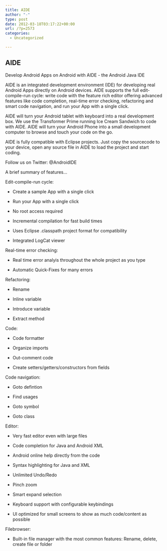 ```yaml
---
title: AIDE
author: "-"
type: post
date: 2012-03-18T03:17:22+00:00
url: /?p=2573
categories:
  - Uncategorized

---
```

## AIDE
Develop Android Apps on Android with AIDE - the Android Java IDE

AIDE is an integrated development environment (IDE) for developing real Android Apps directly on Android devices. AIDE supports the full edit-compile-run cycle: write code with the feature rich editor offering advanced features like code completion, real-time error checking, refactoring and smart code navigation, and run your App with a single click.

AIDE will turn your Android tablet with keyboard into a real development box. We use the Transformer Prime running Ice Cream Sandwich to code with AIDE. AIDE will turn your Android Phone into a small development computer to browse and touch your code on the go.

AIDE is fully compatible with Eclipse projects. Just copy the sourcecode to your device, open any source file in AIDE to load the project and start coding.

Follow us on Twitter: @AndroidIDE

A brief summary of features...

Edit-compile-run cycle:
  
- Create a sample App with a single click
  
- Run your App with a single click
  
- No root access required
  
- Incremental compilation for fast build times
  
- Uses Eclipse .classpath project format for compatibility
  
- Integrated LogCat viewer

Real-time error checking:
  
- Real time error analyis throughout the whole project as you type
  
- Automatic Quick-Fixes for many errors

Refactoring:
  
- Rename
  
- Inline variable
  
- Introduce variable
  
- Extract method

Code:
  
- Code formatter
  
- Organize imports
  
- Out-comment code
  
- Create setters/getters/constructors from fields

Code navigation:
  
- Goto defintion
  
- Find usages
  
- Goto symbol
  
- Goto class

Editor:
  
- Very fast editor even with large files
  
- Code completion for Java and Android XML
  
- Android online help directly from the code
  
- Syntax highlighting for Java and XML
  
- Unlimited Undo/Redo
  
- Pinch zoom
  
- Smart expand selection
  
- Keyboard support with configurable keybindings
  
- UI optimized for small screens to show as much code/content as possible

Filebrowser:
  
- Built-in file manager with the most common features: Rename, delete, create file or folder